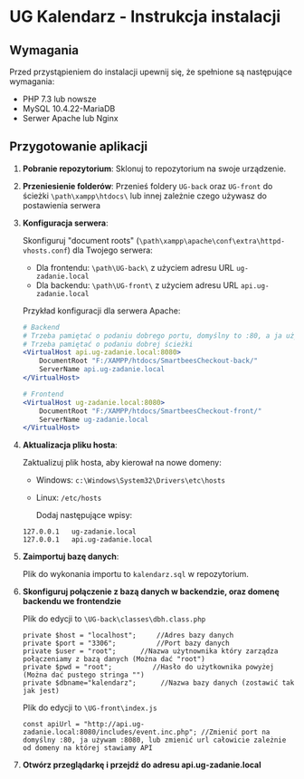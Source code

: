 # UG Kalendarz - Instrukcja instalacji

## Wymagania

Przed przystąpieniem do instalacji upewnij się, że spełnione są następujące wymagania:

- PHP 7.3 lub nowsze
- MySQL 10.4.22-MariaDB
- Serwer Apache lub Nginx

## Przygotowanie aplikacji

1. **Pobranie repozytorium**: Sklonuj to repozytorium na swoje urządzenie.

2. **Przeniesienie folderów**: Przenieś foldery `UG-back` oraz `UG-front` do ścieżki `\path\xampp\htdocs\` lub innej zależnie czego używasz do postawienia serwera

3. **Konfiguracja serwera**:

   Skonfiguruj "document roots" (`\path\xampp\apache\conf\extra\httpd-vhosts.conf`) dla Twojego serwera:

   - Dla frontendu: `\path\UG-back\` z użyciem adresu URL `ug-zadanie.local`
   - Dla backendu: `\path\UG-front\` z użyciem adresu URL `api.ug-zadanie.local`

   Przykład konfiguracji dla serwera Apache:

   ```apache
   # Backend
   # Trzeba pamiętać o podaniu dobrego portu, domyślny to :80, a ja używam :8080
   # Trzeba pamiętać o podaniu dobrej ścieżki
   <VirtualHost api.ug-zadanie.local:8080>
       DocumentRoot "F:/XAMPP/htdocs/SmartbeesCheckout-back/"
       ServerName api.ug-zadanie.local
   </VirtualHost>

   # Frontend
   <VirtualHost ug-zadanie.local:8080>
       DocumentRoot "F:/XAMPP/htdocs/SmartbeesCheckout-front/"
       ServerName ug-zadanie.local
   </VirtualHost>
   ```
4. **Aktualizacja pliku hosta**:

   Zaktualizuj plik hosta, aby kierował na nowe domeny:

   - Windows: `c:\Windows\System32\Drivers\etc\hosts`
   - Linux: `/etc/hosts`
     
     Dodaj następujące wpisy:
    ```
    127.0.0.1   ug-zadanie.local
    127.0.0.1   api.ug-zadanie.local
    ```
5. **Zaimportuj bazę danych**:

   Plik do wykonania importu to `kalendarz.sql` w repozytorium.
   
6. **Skonfiguruj połączenie z bazą danych w backendzie, oraz domenę backendu we frontendzie**

   Plik do edycji to `\UG-back\classes\dbh.class.php`
    ```
    private $host = "localhost";     //Adres bazy danych
    private $port = "3306";          //Port bazy danych
    private $user = "root";      //Nazwa użytnownika który zarządza połączeniamy z bazą danych (Można dać "root")
    private $pwd = "root";          //Hasło do użytkownika powyżej (Można dać pustego stringa "") 
    private $dbname="kalendarz";      //Nazwa bazy danych (zostawić tak jak jest)
    ```

   Plik do edycji to `\UG-front\index.js`
   ```
   const apiUrl = "http://api.ug-zadanie.local:8080/includes/event.inc.php"; //Zmienić port na domyślny :80, ja używam :8080, lub zmienić url całowicie zależnie od domeny na której stawiamy API
   ```

7. **Otwórz przeglądarkę i przejdź do adresu api.ug-zadanie.local**



